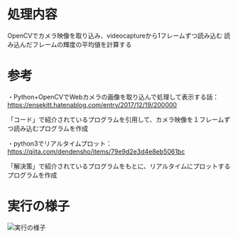 # 処理内容

OpenCVでカメラ映像を取り込み、videocaptureから1フレームずつ読み込む
読み込んだフレームの輝度の平均値を計算する



# 参考

・Python+OpenCVでWebカメラの画像を取り込んで処理して表示する話：https://ensekitt.hatenablog.com/entry/2017/12/19/200000

「コード」で紹介されているプログラムを引用して、カメラ映像を１フレームずつ読み込むプログラムを作成


・python3でリアルタイムプロット：https://qiita.com/dendensho/items/79e9d2e3d4e8eb5061bc

「解決策」で紹介されているプログラムをもとに、リアルタイムにプロットするプログラムを作成

# 実行の様子

![実行の様子](https://github.com/gucci-999/digital/blob/master/capture.gif)
